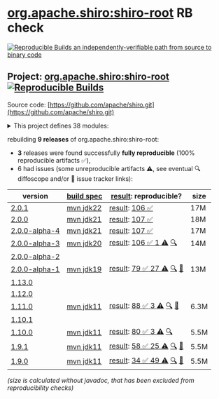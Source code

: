 [org.apache.shiro:shiro-root](https://central.sonatype.com/artifact/org.apache.shiro/shiro-root/versions) RB check
=======

[![Reproducible Builds](https://reproducible-builds.org/images/logos/rb.svg) an independently-verifiable path from source to binary code](https://reproducible-builds.org/)

## Project: [org.apache.shiro:shiro-root](https://central.sonatype.com/artifact/org.apache.shiro/shiro-root/versions) [![Reproducible Builds](https://img.shields.io/endpoint?url=https://raw.githubusercontent.com/jvm-repo-rebuild/reproducible-central/master/content/org/apache/shiro/badge.json)](https://github.com/jvm-repo-rebuild/reproducible-central/blob/master/content/org/apache/shiro/README.md)

Source code: [https://github.com/apache/shiro.git](https://github.com/apache/shiro.git)

<details><summary>This project defines 38 modules:</summary>

* [org.apache.shiro.crypto:shiro-crypto-support](https://central.sonatype.com/artifact/org.apache.shiro.crypto/shiro-crypto-support/2.0.1)
* [org.apache.shiro.crypto:shiro-hashes-argon2](https://central.sonatype.com/artifact/org.apache.shiro.crypto/shiro-hashes-argon2/2.0.1)
* [org.apache.shiro.crypto:shiro-hashes-bcrypt](https://central.sonatype.com/artifact/org.apache.shiro.crypto/shiro-hashes-bcrypt/2.0.1)
* [org.apache.shiro.tools:shiro-tools](https://central.sonatype.com/artifact/org.apache.shiro.tools/shiro-tools/2.0.1)
* [org.apache.shiro.tools:shiro-tools-hasher](https://central.sonatype.com/artifact/org.apache.shiro.tools/shiro-tools-hasher/2.0.1)
* [org.apache.shiro:shiro-all](https://central.sonatype.com/artifact/org.apache.shiro/shiro-all/2.0.1)
* [org.apache.shiro:shiro-aspectj](https://central.sonatype.com/artifact/org.apache.shiro/shiro-aspectj/2.0.1)
* [org.apache.shiro:shiro-bom](https://central.sonatype.com/artifact/org.apache.shiro/shiro-bom/2.0.1)
* [org.apache.shiro:shiro-cache](https://central.sonatype.com/artifact/org.apache.shiro/shiro-cache/2.0.1)
* [org.apache.shiro:shiro-cas](https://central.sonatype.com/artifact/org.apache.shiro/shiro-cas/2.0.1)
* [org.apache.shiro:shiro-cdi](https://central.sonatype.com/artifact/org.apache.shiro/shiro-cdi/2.0.1)
* [org.apache.shiro:shiro-config](https://central.sonatype.com/artifact/org.apache.shiro/shiro-config/2.0.1)
* [org.apache.shiro:shiro-config-core](https://central.sonatype.com/artifact/org.apache.shiro/shiro-config-core/2.0.1)
* [org.apache.shiro:shiro-config-ogdl](https://central.sonatype.com/artifact/org.apache.shiro/shiro-config-ogdl/2.0.1)
* [org.apache.shiro:shiro-core](https://central.sonatype.com/artifact/org.apache.shiro/shiro-core/2.0.1)
* [org.apache.shiro:shiro-crypto](https://central.sonatype.com/artifact/org.apache.shiro/shiro-crypto/2.0.1)
* [org.apache.shiro:shiro-crypto-cipher](https://central.sonatype.com/artifact/org.apache.shiro/shiro-crypto-cipher/2.0.1)
* [org.apache.shiro:shiro-crypto-core](https://central.sonatype.com/artifact/org.apache.shiro/shiro-crypto-core/2.0.1)
* [org.apache.shiro:shiro-crypto-hash](https://central.sonatype.com/artifact/org.apache.shiro/shiro-crypto-hash/2.0.1)
* [org.apache.shiro:shiro-ehcache](https://central.sonatype.com/artifact/org.apache.shiro/shiro-ehcache/2.0.1)
* [org.apache.shiro:shiro-event](https://central.sonatype.com/artifact/org.apache.shiro/shiro-event/2.0.1)
* [org.apache.shiro:shiro-features](https://central.sonatype.com/artifact/org.apache.shiro/shiro-features/2.0.1)
* [org.apache.shiro:shiro-guice](https://central.sonatype.com/artifact/org.apache.shiro/shiro-guice/2.0.1)
* [org.apache.shiro:shiro-hazelcast](https://central.sonatype.com/artifact/org.apache.shiro/shiro-hazelcast/2.0.1)
* [org.apache.shiro:shiro-jakarta-ee](https://central.sonatype.com/artifact/org.apache.shiro/shiro-jakarta-ee/2.0.1)
* [org.apache.shiro:shiro-jaxrs](https://central.sonatype.com/artifact/org.apache.shiro/shiro-jaxrs/2.0.1)
* [org.apache.shiro:shiro-jcache](https://central.sonatype.com/artifact/org.apache.shiro/shiro-jcache/2.0.1)
* [org.apache.shiro:shiro-lang](https://central.sonatype.com/artifact/org.apache.shiro/shiro-lang/2.0.1)
* [org.apache.shiro:shiro-quartz](https://central.sonatype.com/artifact/org.apache.shiro/shiro-quartz/2.0.1)
* [org.apache.shiro:shiro-root](https://central.sonatype.com/artifact/org.apache.shiro/shiro-root/2.0.1)
* [org.apache.shiro:shiro-servlet-plugin](https://central.sonatype.com/artifact/org.apache.shiro/shiro-servlet-plugin/2.0.1)
* [org.apache.shiro:shiro-spring](https://central.sonatype.com/artifact/org.apache.shiro/shiro-spring/2.0.1)
* [org.apache.shiro:shiro-spring-boot](https://central.sonatype.com/artifact/org.apache.shiro/shiro-spring-boot/2.0.1)
* [org.apache.shiro:shiro-spring-boot-starter](https://central.sonatype.com/artifact/org.apache.shiro/shiro-spring-boot-starter/2.0.1)
* [org.apache.shiro:shiro-spring-boot-web-starter](https://central.sonatype.com/artifact/org.apache.shiro/shiro-spring-boot-web-starter/2.0.1)
* [org.apache.shiro:shiro-support](https://central.sonatype.com/artifact/org.apache.shiro/shiro-support/2.0.1)
* [org.apache.shiro:shiro-test-coverage](https://central.sonatype.com/artifact/org.apache.shiro/shiro-test-coverage/2.0.1)
* [org.apache.shiro:shiro-web](https://central.sonatype.com/artifact/org.apache.shiro/shiro-web/2.0.1)
</details>

rebuilding **9 releases** of org.apache.shiro:shiro-root:
- **3** releases were found successfully **fully reproducible** (100% reproducible artifacts :white_check_mark:),
- 6 had issues (some unreproducible artifacts :warning:, see eventual :mag: diffoscope and/or :memo: issue tracker links):

| version | [build spec](/BUILDSPEC.md) | [result](https://reproducible-builds.org/docs/jvm/): reproducible? | size |
| -- | --------- | ------ | -- |
| [2.0.1](https://central.sonatype.com/artifact/org.apache.shiro/shiro-root/2.0.1/pom) | [mvn jdk22](shiro-2.0.1.buildspec) | [result](shiro-root-2.0.1.buildinfo): [106 :white_check_mark: ](shiro-root-2.0.1.buildcompare) | 17M |
| [2.0.0](https://central.sonatype.com/artifact/org.apache.shiro/shiro-root/2.0.0/pom) | [mvn jdk21](shiro-2.0.0.buildspec) | [result](shiro-root-2.0.0.buildinfo): [107 :white_check_mark: ](shiro-root-2.0.0.buildcompare) | 18M |
| [2.0.0-alpha-4](https://central.sonatype.com/artifact/org.apache.shiro/shiro-root/2.0.0-alpha-4/pom) | [mvn jdk21](shiro-2.0.0-alpha-4.buildspec) | [result](shiro-root-2.0.0-alpha-4.buildinfo): [107 :white_check_mark: ](shiro-root-2.0.0-alpha-4.buildcompare) | 17M |
| [2.0.0-alpha-3](https://central.sonatype.com/artifact/org.apache.shiro/shiro-root/2.0.0-alpha-3/pom) | [mvn jdk20](shiro-2.0.0-alpha-3.buildspec) | [result](shiro-root-2.0.0-alpha-3.buildinfo): [106 :white_check_mark:  1 :warning:](shiro-root-2.0.0-alpha-3.buildcompare) [:mag:](shiro-root-2.0.0-alpha-3.diffoscope) | 14M |
| [2.0.0-alpha-2](https://central.sonatype.com/artifact/org.apache.shiro/shiro-root/2.0.0-alpha-2/pom) | | | |
| [2.0.0-alpha-1](https://central.sonatype.com/artifact/org.apache.shiro/shiro-root/2.0.0-alpha-1/pom) | [mvn jdk19](shiro-2.0.0-alpha-1.buildspec) | [result](shiro-root-2.0.0-alpha-1.buildinfo): [79 :white_check_mark:  27 :warning:](shiro-root-2.0.0-alpha-1.buildcompare) [:mag:](shiro-root-2.0.0-alpha-1.diffoscope) [:memo:](https://github.com/apache/shiro/pull/1013) | 13M |
| [1.13.0](https://central.sonatype.com/artifact/org.apache.shiro/shiro-root/1.13.0/pom) | | | |
| [1.12.0](https://central.sonatype.com/artifact/org.apache.shiro/shiro-root/1.12.0/pom) | | | |
| [1.11.0](https://central.sonatype.com/artifact/org.apache.shiro/shiro-root/1.11.0/pom) | [mvn jdk11](shiro-1.11.0.buildspec) | [result](shiro-root-1.11.0.buildinfo): [88 :white_check_mark:  3 :warning:](shiro-root-1.11.0.buildcompare) [:mag:](shiro-root-1.11.0.diffoscope) [:memo:](https://github.com/apache/shiro/pull/1013) | 6.3M |
| [1.10.1](https://central.sonatype.com/artifact/org.apache.shiro/shiro-root/1.10.1/pom) | | | |
| [1.10.0](https://central.sonatype.com/artifact/org.apache.shiro/shiro-root/1.10.0/pom) | [mvn jdk11](shiro-1.10.0.buildspec) | [result](shiro-root-1.10.0.buildinfo): [80 :white_check_mark:  3 :warning:](shiro-root-1.10.0.buildcompare) [:mag:](shiro-root-1.10.0.diffoscope) | 5.5M |
| [1.9.1](https://central.sonatype.com/artifact/org.apache.shiro/shiro-root/1.9.1/pom) | [mvn jdk11](shiro-1.9.1.buildspec) | [result](shiro-root-1.9.1.buildinfo): [58 :white_check_mark:  25 :warning:](shiro-root-1.9.1.buildcompare) [:mag:](shiro-root-1.9.1.diffoscope) [:memo:](https://github.com/apache/shiro/pull/365) | 5.5M |
| [1.9.0](https://central.sonatype.com/artifact/org.apache.shiro/shiro-root/1.9.0/pom) | [mvn jdk11](shiro-1.9.0.buildspec) | [result](shiro-root-1.9.0.buildinfo): [34 :white_check_mark:  49 :warning:](shiro-root-1.9.0.buildcompare) [:mag:](shiro-root-1.9.0.diffoscope) [:memo:](https://github.com/apache/shiro/pull/351) | 5.5M |

<i>(size is calculated without javadoc, that has been excluded from reproducibility checks)</i>
